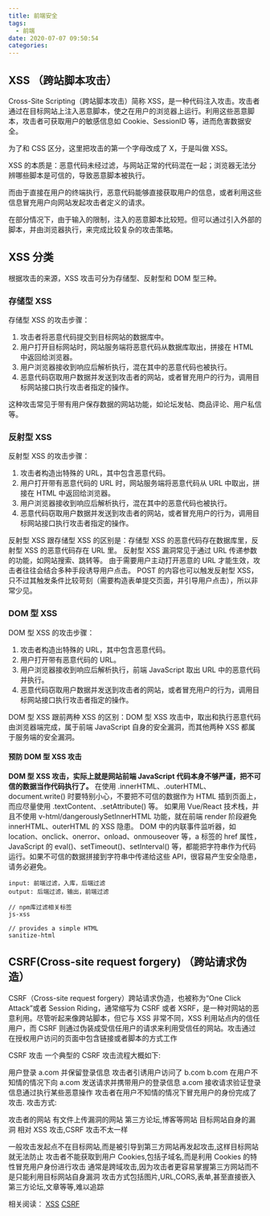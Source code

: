 ```yaml
---
title: 前端安全
tags:
  - 前端
date: 2020-07-07 09:50:54
categories:
---
```



## XSS （跨站脚本攻击）

Cross-Site Scripting（跨站脚本攻击）简称 XSS，是一种代码注入攻击。攻击者通过在目标网站上注入恶意脚本，使之在用户的浏览器上运行。利用这些恶意脚本，攻击者可获取用户的敏感信息如 Cookie、SessionID 等，进而危害数据安全。

为了和 CSS 区分，这里把攻击的第一个字母改成了 X，于是叫做 XSS。

XSS 的本质是：恶意代码未经过滤，与网站正常的代码混在一起；浏览器无法分辨哪些脚本是可信的，导致恶意脚本被执行。

而由于直接在用户的终端执行，恶意代码能够直接获取用户的信息，或者利用这些信息冒充用户向网站发起攻击者定义的请求。

在部分情况下，由于输入的限制，注入的恶意脚本比较短。但可以通过引入外部的脚本，并由浏览器执行，来完成比较复杂的攻击策略。

## XSS 分类

根据攻击的来源，XSS 攻击可分为存储型、反射型和 DOM 型三种。

### 存储型 XSS

存储型 XSS 的攻击步骤：

1. 攻击者将恶意代码提交到目标网站的数据库中。
2. 用户打开目标网站时，网站服务端将恶意代码从数据库取出，拼接在 HTML 中返回给浏览器。
3. 用户浏览器接收到响应后解析执行，混在其中的恶意代码也被执行。
4. 恶意代码窃取用户数据并发送到攻击者的网站，或者冒充用户的行为，调用目标网站接口执行攻击者指定的操作。

这种攻击常见于带有用户保存数据的网站功能，如论坛发帖、商品评论、用户私信等。

### 反射型 XSS

反射型 XSS 的攻击步骤：

1. 攻击者构造出特殊的 URL，其中包含恶意代码。
2. 用户打开带有恶意代码的 URL 时，网站服务端将恶意代码从 URL 中取出，拼接在 HTML 中返回给浏览器。
3. 用户浏览器接收到响应后解析执行，混在其中的恶意代码也被执行。
4. 恶意代码窃取用户数据并发送到攻击者的网站，或者冒充用户的行为，调用目标网站接口执行攻击者指定的操作。

反射型 XSS 跟存储型 XSS 的区别是：存储型 XSS 的恶意代码存在数据库里，反射型 XSS 的恶意代码存在 URL 里。
反射型 XSS 漏洞常见于通过 URL 传递参数的功能，如网站搜索、跳转等。
由于需要用户主动打开恶意的 URL 才能生效，攻击者往往会结合多种手段诱导用户点击。
POST 的内容也可以触发反射型 XSS，只不过其触发条件比较苛刻（需要构造表单提交页面，并引导用户点击），所以非常少见。

### DOM 型 XSS

DOM 型 XSS 的攻击步骤：

1. 攻击者构造出特殊的 URL，其中包含恶意代码。
2. 用户打开带有恶意代码的 URL。
3. 用户浏览器接收到响应后解析执行，前端 JavaScript 取出 URL 中的恶意代码并执行。
4. 恶意代码窃取用户数据并发送到攻击者的网站，或者冒充用户的行为，调用目标网站接口执行攻击者指定的操作。

DOM 型 XSS 跟前两种 XSS 的区别：DOM 型 XSS 攻击中，取出和执行恶意代码由浏览器端完成，属于前端 JavaScript 自身的安全漏洞，而其他两种 XSS 都属于服务端的安全漏洞。

#### 预防 DOM 型 XSS 攻击

**DOM 型 XSS 攻击，实际上就是网站前端 JavaScript 代码本身不够严谨，把不可信的数据当作代码执行了。**
在使用 .innerHTML、.outerHTML、document.write() 时要特别小心，不要把不可信的数据作为 HTML 插到页面上，而应尽量使用 .textContent、.setAttribute() 等。
如果用 Vue/React 技术栈，并且不使用 v-html/dangerouslySetInnerHTML 功能，就在前端 render 阶段避免 innerHTML、outerHTML 的 XSS 隐患。
DOM 中的内联事件监听器，如 location、onclick、onerror、onload、onmouseover 等，a 标签的 href 属性，JavaScript 的 eval()、setTimeout()、setInterval() 等，都能把字符串作为代码运行。如果不可信的数据拼接到字符串中传递给这些 API，很容易产生安全隐患，请务必避免。

```
input: 前端过滤，入库，后端过滤
output: 后端过滤，输出，前端过滤

// npm库过滤相关标签
js-xss

// provides a simple HTML
sanitize-html
```

## CSRF(Cross-site request forgery) （跨站请求伪造）

CSRF（Cross-site request forgery）跨站请求伪造，也被称为“One Click Attack”或者 Session Riding，通常缩写为 CSRF 或者 XSRF，是一种对网站的恶意利用。尽管听起来像跨站脚本，但它与 XSS 非常不同，XSS 利用站点内的信任用户，而 CSRF 则通过伪装成受信任用户的请求来利用受信任的网站。攻击通过在授权用户访问的页面中包含链接或者脚本的方式工作

CSRF 攻击
一个典型的 CSRF 攻击流程大概如下:

用户登录 a.com 并保留登录信息
攻击者引诱用户访问了 b.com
b.com 在用户不知情的情况下向 a.com 发送请求并携带用户的登录信息
a.com 接收请求验证登录信息通过执行某些恶意操作
攻击者在用户不知情的情况下冒充用户的身份完成了攻击.
攻击方式:

攻击者的网站
有文件上传漏洞的网站
第三方论坛,博客等网站
目标网站自身的漏洞
相对 XSS 攻击,CSRF 攻击不太一样

一般攻击发起点不在目标网站,而是被引导到第三方网站再发起攻击,这样目标网站就无法防止
攻击者不能获取到用户 Cookies,包括子域名,而是利用 Cookies 的特性冒充用户身份进行攻击
通常是跨域攻击,因为攻击者更容易掌握第三方网站而不是只能利用目标网站自身漏洞
攻击方式包括图片,URL,CORS,表单,甚至直接嵌入第三方论坛,文章等等,难以追踪

相关阅读：
[XSS](https://juejin.im/post/5bad9140e51d450e935c6d64)
[CSRF](https://lequ7.com/2019/08/06/javascript/qian-duan-an-quan-xi-lie-CSRF-pian/)

